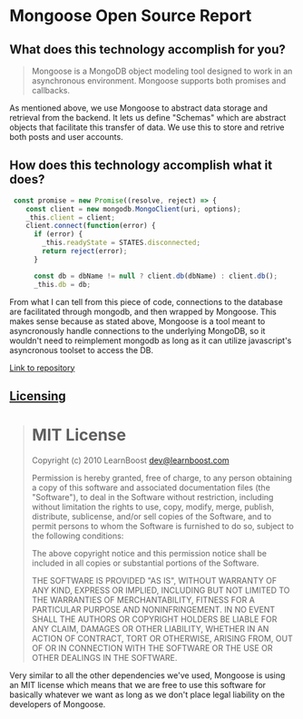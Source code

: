 # Mongoose Open Source Report
## What does this technology accomplish for you?
>Mongoose is a MongoDB object modeling tool designed to work in an asynchronous environment. Mongoose supports both promises and callbacks.

As mentioned above, we use Mongoose to abstract data storage and retrieval from the backend. It lets us define "Schemas" which are abstract objects that facilitate this transfer of data. We use this to store and retrive both posts and user accounts.

## How does this technology accomplish what it does?


```javascript
 const promise = new Promise((resolve, reject) => {
    const client = new mongodb.MongoClient(uri, options);
    _this.client = client;
    client.connect(function(error) {
      if (error) {
        _this.readyState = STATES.disconnected;
        return reject(error);
      }

      const db = dbName != null ? client.db(dbName) : client.db();
      _this.db = db;
```
From what I can tell from this piece of code, connections to the database are facilitated through mongodb, and then wrapped by Mongoose. This makes sense because as stated above, Mongoose is a tool meant to asyncronously handle connections to the underlying MongoDB, so it wouldn't need to reimplement mongodb as long as it can utilize javascript's asyncronous toolset to access the DB.

[Link to repository][repo]



## [Licensing][license]
># MIT License
>
>Copyright (c) 2010 LearnBoost <dev@learnboost.com>
>
>Permission is hereby granted, free of charge, to any person obtaining a copy
of this software and associated documentation files (the "Software"), to deal
in the Software without restriction, including without limitation the rights
to use, copy, modify, merge, publish, distribute, sublicense, and/or sell
copies of the Software, and to permit persons to whom the Software is
furnished to do so, subject to the following conditions:
>
>The above copyright notice and this permission notice shall be included in all
copies or substantial portions of the Software.
>
>THE SOFTWARE IS PROVIDED "AS IS", WITHOUT WARRANTY OF ANY KIND, EXPRESS OR
IMPLIED, INCLUDING BUT NOT LIMITED TO THE WARRANTIES OF MERCHANTABILITY,
FITNESS FOR A PARTICULAR PURPOSE AND NONINFRINGEMENT. IN NO EVENT SHALL THE
AUTHORS OR COPYRIGHT HOLDERS BE LIABLE FOR ANY CLAIM, DAMAGES OR OTHER
LIABILITY, WHETHER IN AN ACTION OF CONTRACT, TORT OR OTHERWISE, ARISING FROM,
OUT OF OR IN CONNECTION WITH THE SOFTWARE OR THE USE OR OTHER DEALINGS IN THE
SOFTWARE.

Very similar to all the other dependencies we've used, Mongoose is using an MIT license which means that we are free to use this software for basically whatever we want as long as we don't place legal liability on the developers of Mongoose.





[license]: https://github.com/Automattic/mongoose/blob/master/LICENSE.md
[repo]: https://github.com/Automattic/mongoose

